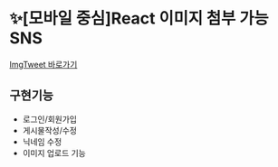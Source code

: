 # ✨[모바일 중심]React 이미지 첨부 가능 SNS 

[ImgTweet 바로가기](https://didi2578.github.io/imgtweet)

## 구현기능

+ 로그인/회원가입
+ 게시물작성/수정
+ 닉네임 수정 
+ 이미지 업로드 기능



